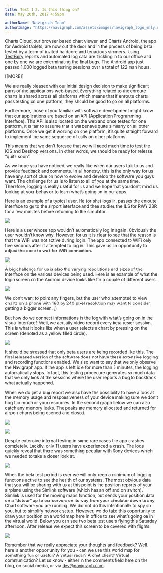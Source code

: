 ```yaml
---
title: Test 1 2. Is this thing on?
date: May 20th, 2017 4:59pm

authorName: "Navigraph Team"
authorImage: "https://navigraph.com/assets/images/navigraph_logo_only.svg"
---
```


Charts Cloud, our browser based chart viewer, and Charts Android, the app for Android tablets, are now out the door and in the process of being beta tested by a team of invited hardcore and tenacious simmers. Using [TestFairy](https://testfairy.com/) reports and automated log data are trickling in to our office and one by one we are exterminating the final bugs. The Android app just passed 1,000 logged beta testing sessions over a total of 122 man hours. 

\[\[MORE\]\]

We are really pleased with our initial design decision to make significant parts of the applications web-based. Everything related to the enroute charts is shared across all platforms which means that if enroute charts pass testing on one platform, they should be good to go on all platforms.

Furthermore, those of you familiar with software development might know that our applications are based on an API (Application Programming Interface). This API is also located on the web and once tested for one platform, it is fair to assume that it will behave quite similarly on all other platforms. Once we get it working on one platform, it’s quite straight forward to implement the same sequence of calls on other platforms.

This means that we don’t foresee that we will need much time to test the iOS and Desktop versions. In other words, we should be ready for release “quite soon”.

As we hope you have noticed, we really like when our users talk to us and provide feedback and comments. In all honesty, this is the only way for us have any sort of clue on how to evolve and develop the software you guys want. The challenge for us is to listen to all of you at the same time. Therefore, logging is really useful for us and we hope that you don’t mind us looking at your behavior to learn what’s going on in our apps.

Here is an example of a typical user. He (or she) logs in, passes the enroute interface to go to the airport interface and then studies the ILS for RWY 23R for a few minutes before returning to the simulator.

![](/media/160874636696_0.png)

Here is a user whose app wouldn’t automatically log in again. Obviously the user wouldn’t know why. However, for us it is clear to see that the reason is that the WiFi was not active during login. The app connected to WiFi only five seconds after it attempted to log in. This gave us an opportunity to adjust the code to wait for WiFi connection.

![](/media/160874636696_1.png)

A big challenge for us is also the varying resolutions and sizes of the interface on the various devices being used. Here is an example of what the login screen on the Android device looks like for a couple of different users.

![](/media/160874636696_2.png)

We don’t want to point any fingers, but the user who attempted to view charts on a phone with 160 by 240 pixel resolution may want to consider getting a bigger screen. ;)

But how do we connect informations in the log with what’s going on in the visual interface? Well, we actually video record every beta tester session. This is what it looks like when a user selects a chart by pressing on the screen (denoted as a yellow filled circle).

![](/media/160874636696_3.png)

It should be stressed that only beta users are being recorded like this. The final released version of the software does not have these extensive logging and recording functions enabled. We also want to say that we only observe the Navigraph app. If the app is left idle for more than 5 minutes, the logging automatically stops. In fact, this testing procedure generates so much data that we only look at the sessions where the user reports a bug to backtrack what actually happened.

When we do get a bug report we also have the possibility to have a look at the memory usage and responsiveness of your device making sure we don’t hog too much or your resources. In the second graph below we can also catch any memory leaks. The peaks are memory allocated and returned for airport charts being opened and closed.

![](/media/160874636696_4.png)

![](/media/160874636696_5.png)

Despite extensive internal testing in some rare cases the app crashes completely. Luckily, only 11 users have experienced a crash. The logs quickly reveal that there was something peculiar with Sony devices which we needed to take a closer look at.

![](/media/160874636696_6.png)

When the beta test period is over we will only keep a minimum of logging functions active to see the health of our systems. The most obvious data that you will be sharing with us at this point is the position reports of your airplane using the Simlink software (which has an off and on switch). Simlink is used for the moving maps function, but sends your position data on a “detour” up to our servers on its way from your simulator down to any Chart software you are running. We did not do this intentionally to spy on you, but to simplify network setup. However, we do take this opportunity to draw your position on a world map here in office to see what’s going on in the virtual world. Below you can see two beta test users flying this Saturday afternoon. After release we expect this screen to be covered with flights.

![](/media/160874636696_7.jpg)

Remember that we really appreciate your thoughts and feedback? Well, here is another opportunity for you - can we use this world map for something fun or useful? A virtual radar? A chat client? Virtual communication? Let us know - either in the comments field here on the blog, on social media, or via dev@navigraph.com.